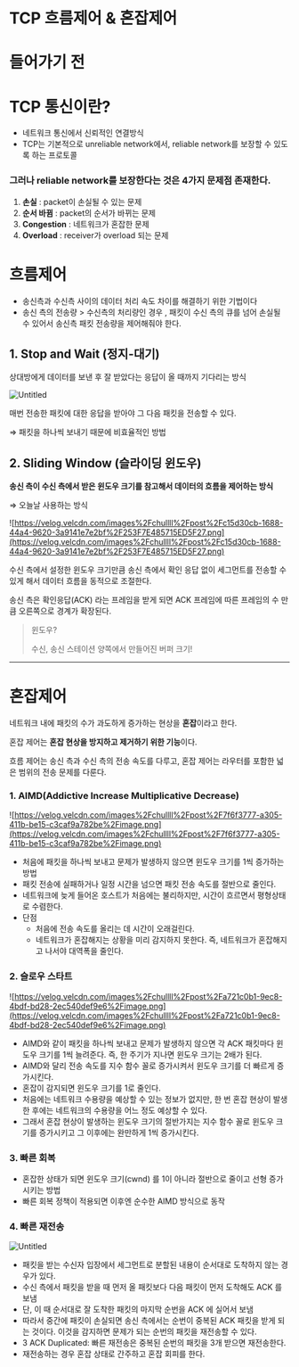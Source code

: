 # TCP 흐름제어 & 혼잡제어

# **들어가기 전**

# **TCP 통신이란?**

- 네트워크 통신에서 신뢰적인 연결방식
- TCP는 기본적으로 unreliable network에서, reliable network를 보장할 수 있도록 하는 프로토콜

### 그러나 **reliable network를 보장한다는 것은 4가지 문제점 존재한다.**

1. **손실** : packet이 손실될 수 있는 문제
2. **순서 바뀜** : packet의 순서가 바뀌는 문제
3. **Congestion** : 네트워크가 혼잡한 문제
4. **Overload** : receiver가 overload 되는 문제

# 흐름제어

- 송신측과 수신측 사이의 데이터 처리 속도 차이를 해결하기 위한 기법이다
- 송신 측의 전송량 > 수신측의 처리량인 경우 , 패킷이 수신 측의 큐를 넘어 손실될 수 있어서 송신측 패킷 전송량을 제어해줘야 한다.

## 1. Stop and Wait (정지-대기)

상대방에게 데이터를 보낸 후 잘 받았다는 응답이 올 때까지 기다리는 방식

![Untitled](TCP%20%E1%84%92%E1%85%B3%E1%84%85%E1%85%B3%E1%86%B7%E1%84%8C%E1%85%A6%E1%84%8B%E1%85%A5%20&%20%E1%84%92%E1%85%A9%E1%86%AB%E1%84%8C%E1%85%A1%E1%86%B8%E1%84%8C%E1%85%A6%E1%84%8B%E1%85%A5%201441d8f69b89480b8e5eecbe66083599/Untitled.png)

매번 전송한 패킷에 대한 응답을 받아야 그 다음 패킷을 전송할 수 있다.

⇒ 패킷을 하나씩 보내기 때문에 비효율적인 방법

## 2. Sliding Window (슬라이딩 윈도우)

**송신 측이 수신 측에서 받은 윈도우 크기를 참고해서 데이터의 흐름을 제어하는 방식**

⇒ 오늘날 사용하는 방식 

![https://velog.velcdn.com/images%2Fchullll%2Fpost%2Fc15d30cb-1688-44a4-9620-3a9141e7e2bf%2F253F7E485715ED5F27.png](https://velog.velcdn.com/images%2Fchullll%2Fpost%2Fc15d30cb-1688-44a4-9620-3a9141e7e2bf%2F253F7E485715ED5F27.png)

수신 측에서 설정한 윈도우 크기만큼 송신 측에서 확인 응답 없이 세그먼트를 전송할 수 있게 해서 데이터 흐름을 동적으로 조절한다.

송신 측은 확인응답(ACK) 라는 프레임을 받게 되면 ACK 프레임에 따른 프레임의 수 만큼 오른쪽으로 경계가 확장된다.

> 윈도우?
> 
> 
> 수신, 송신 스테이션 양쪽에서 만들어진 버퍼 크기!
> 

---

# 혼잡제어

네트워크 내에 패킷의 수가 과도하게 증가하는 현상을 **혼잡**이라고 한다.

혼잡 제어는 **혼잡 현상을 방지하고 제거하기 위한 기능**이다.

흐름 제어는 송신 측과 수신 측의 전송 속도를 다루고, 혼잡 제어는 라우터를 포함한 넓은 범위의 전송 문제를 다룬다.

### 1. AIMD(Addictive Increase Multiplicative Decrease)

![https://velog.velcdn.com/images%2Fchullll%2Fpost%2F7f6f3777-a305-411b-be15-c3caf9a782be%2Fimage.png](https://velog.velcdn.com/images%2Fchullll%2Fpost%2F7f6f3777-a305-411b-be15-c3caf9a782be%2Fimage.png)

- 처음에 패킷을 하나씩 보내고 문제가 발생하지 않으면 윈도우 크기를 1씩 증가하는 방법
- 패킷 전송에 실패하거나 일정 시간을 넘으면 패킷 전송 속도를 절반으로 줄인다.
- 네트워크에 늦게 들어온 호스트가 처음에는 불리하지만, 시간이 흐르면서 평형상태로 수렴한다.
- 단점
    - 처음에 전송 속도를 올리는 데 시간이 오래걸린다.
    - 네트워크가 혼잡해지는 상황을 미리 감지하지 못한다. 즉, 네트워크가 혼잡해지고 나서야 대역폭을 줄인다.

### 2. 슬로우 스타트

![https://velog.velcdn.com/images%2Fchullll%2Fpost%2Fa721c0b1-9ec8-4bdf-bd28-2ec540def9e6%2Fimage.png](https://velog.velcdn.com/images%2Fchullll%2Fpost%2Fa721c0b1-9ec8-4bdf-bd28-2ec540def9e6%2Fimage.png)

- AIMD와 같이 패킷을 하나씩 보내고 문제가 발생하지 않으면 각 ACK 패킷마다 윈도우 크기를 1씩 늘려준다. 즉, 한 주기가 지나면 윈도우 크기는 2배가 된다.
- AIMD와 달리 전송 속도를 지수 함수 꼴로 증가시켜서 윈도우 크기를 더 빠르게 증가시킨다.
- 혼잡이 감지되면 윈도우 크기를 1로 줄인다.
- 처음에는 네트워크 수용량을 예상할 수 있는 정보가 없지만, 한 번 혼잡 현상이 발생한 후에는 네트워크의 수용량을 어느 정도 예상할 수 있다.
- 그래서 혼잡 현상이 발생하는 윈도우 크기의 절반가지는 지수 함수 꼴로 윈도우 크기를 증가시키고 그 이후에는 완만하게 1씩 증가시킨다.

### 3. 빠른 회복

- 혼잡한 상태가 되면 윈도우 크기(cwnd) 를 1이 아니라 절반으로 줄이고 선형 증가 시키는 방법
- 빠른 회복 정책이 적용되면 이후엔 순수한 AIMD 방식으로 동작

### 4. 빠른 재전송

![Untitled](TCP%20%E1%84%92%E1%85%B3%E1%84%85%E1%85%B3%E1%86%B7%E1%84%8C%E1%85%A6%E1%84%8B%E1%85%A5%20&%20%E1%84%92%E1%85%A9%E1%86%AB%E1%84%8C%E1%85%A1%E1%86%B8%E1%84%8C%E1%85%A6%E1%84%8B%E1%85%A5%201441d8f69b89480b8e5eecbe66083599/Untitled%201.png)

- 패킷을 받는 수신자 입장에서 세그먼트로 분할된 내용이 순서대로 도착하지 않는 경우가 있다.
- 수신 측에서 패킷을 받을 때 먼저 올 패킷보다 다음 패킷이 먼저 도착해도 ACK 를 보냄
- 단, 이 때 순서대로 잘 도착한 패킷의 마지막 순번을 ACK 에 실어서 보냄
- 따라서 중간에 패킷이 손실되면 송신 측에서는 순번이 중복된 ACK 패킷을 받게 되는 것이다. 이것을 감지하면 문제가 되는 순번의 패킷을 재전송할 수 있다.
- 3 ACK Duplicated: 빠른 재전송은 중복된 순번의 패킷을 3개 받으면 재전송한다.
- 재전송하는 경우 혼잡 상태로 간주하고 혼잡 회피를 한다.